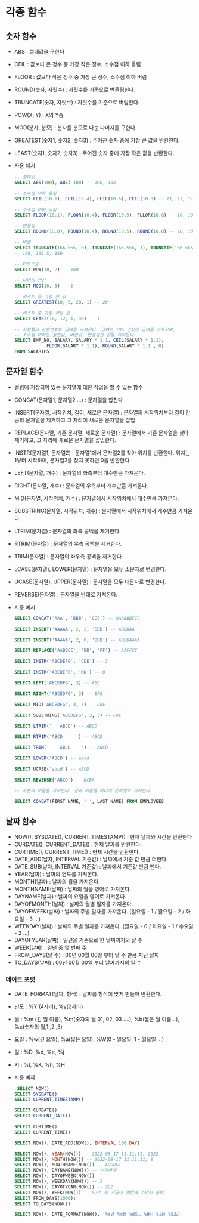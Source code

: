 # 각종 함수

## 숫자 함수

- ABS : 절대값을 구한다
- CEIL : 값보다 큰 정수 중 가장 작은 정수, 소수점 이하 올림
- FLOOR : 값보다 작은 정수 중 가장 큰 정수, 소수점 이하 버림
- ROUND(숫자, 자릿수) : 자릿수를 기준으로 반올림한다.
- TRUNCATE(숫자, 자릿수) : 자릿수를 기준으로 버림한다.
- POW(X, Y) : X의 Y승
- MOD(분자, 분모) : 분자를 분모로 나눈 나머지를 구한다.
- GREATEST(숫자1, 숫자2, 숫자3) : 주어진 숫자 중에 가장 큰 값을 반환한다.
- LEAST(숫자1, 숫자2, 숫자3) : 주어진 숫자 중에 가장 작은 값을 반환한다.
- 사용 예시
    
    ```sql
    -- 절대값
    SELECT ABS(100), ABS(-100) -- 100, 100
    
    -- 소수점 이하 올림
    SELECT CEIL(10.1), CEIL(10.4), CEIL(10.5), CEIL(10.8) -- 11, 11, 11, 11
    
    -- 소수점 이하 버림
    SELECT FLOOR(10.1), FLOOR(10.4), FLOOR(10.5), FLLOR(10.8) -- 10, 10, 10, 10
    
    -- 반올림
    SELECT ROUND(10.0), ROUND(10.4), ROUND(10.5), ROUND(10.8) -- 10, 10, 11, 11
    
    -- 버림
    SELECT TRUNCATE(166.555, 0), TRUNCATE(166.555, 1), TRUNCATE(166.555, -1); 
    -- 166, 166.5, 160
    
    -- X의 Y승
    SELECT POW(10, 2) -- 100
    
    -- 나머지 연산
    SELECT MOD(10, 3) -- 1
    
    -- 리스트 중 가장 큰 값
    SELECT GREATEST(10, 5, 20, 1) -- 20
    
    -- 리스트 중 가장 작은 값
    SELECT LEAST(10, 12, 1, 30) -- 1
    
    -- 사원들의 사원번호와 급여를 가져온다. 급여는 10% 인상된 급여를 가져오며,
    -- 소수점 이하는 올린값, 버린값, 반올림한 값을 가져온다.
    SELECT EMP_NO, SALARY, SALARY * 1.1, CEIL(SALARY * 1.1), 
    			FLOOR(SALARY * 1.1), ROUND(SALARY * 1.1 , 0)
    FROM SALARIES
    ```
    

## 문자열 함수

- 컬럼에 저장되어 있는 문자열에 대한 작업을 할 수 있는 함수
- CONCAT(문자열1, 문자열2 …) : 문자열을 합친다
- INSERT(문자열, 시작위치, 길이, 새로운 문자열) : 문자열의 시작위치부터 길이 만큼의 문자열을 제거하고 그 자리에 새로운 문자열을 삽입
- REPLACE(문자열, 기존 문자열, 새로운 문자열) : 문자열에서 기존 문자열을 찾아 제거하고, 그 자리에 새로운 문자열을 삽입한다.
- INSTR(문자열1, 문자열2) : 문자열1에서 문자열2를 찾아 위치를 반환한다. 위치는 1부터 시작하며, 문자열2를 찾지 못하면 0을 반환한다.
- LEFT(문자열, 개수) : 문자열의 좌측부터 개수만큼 가져온다.
- RIGHT(문자열, 개수) : 문자열의 우측부터 개수만큼 가져온다.
- MID(문자열, 시작위치, 개수) : 문자열에서 시작위치에서 개수만큼 가져온다.
- SUBSTRING(문자열, 시작위치, 개수) : 문자열에서 시작위치에서 개수만큼 가져온다.
- LTRIM(문자열) : 문자열의 좌측 공백을 제거한다.
- RTRIM(문자열) : 문자열의 우측 공백을 제거한다.
- TRIM(문자열) : 문자열의 좌우측 공백을 제거한다.
- LCASE(문자열), LOWER(문자열) : 문자열을 모두 소문자로 변경한다.
- UCASE(문자열), UPPER(문자열) : 문자열을 모두 대문자로 변경한다.
- REVERSE(문자열) : 문자열을 반대로 가져온다.
- 사용 예시
    
    ```sql
    SELECT CONCAT('AAA', 'BBB', 'CCC') -- AAABBBCCC
    
    SELECT INSERT('AAAAA', 2, 2, 'BBB') -- ABBBAA
    
    SELECT INSERT('AAAAA', 2, 0, 'BBB') -- ABBBAAAA
    
    SELECT REPLACE('AABBCC', 'BB', 'FF') -- AAFFCC
    
    SELECT INSTR('ABCDEFG', 'CDE') -- 3
    
    SELECT INSTR('ABCDEFG', 'KK') -- 0 
    
    SELECT LEFT('ABCEDFG', 3) -- ABC
    
    SELECT RIGHT('ABCEDFG', 3) -- EFG
    
    SELECT MID('ABCEDFG', 3, 3) -- CDE
    
    SELECT SUBSTRING('ABCDEFG', 3, 3) -- CDE
    
    SELECT LTRIM('   ABCD') -- ABCD
    
    SELECT RTRIM('ABCD     ') -- ABCD
    
    SELECT TRIM('    ABCD    ') -- ABCD
    
    SELECT LOWER('ABCD') -- abcd
    
    SELECT UCASE('abcd') -- ABCD
    
    SELECT REVERSE('ABCD') -- DCBA
    
    -- 사원의 이름을 가져온다. 성과 이름을 하나의 문자열로 가져온다.
    
    SELECT CONCAT(FIRST_NAME, ' ', LAST_NAME) FROM EMPLOYEES
    ```
    

## 날짜 함수

- NOW(), SYSDATE(), CURRENT_TIMESTAMP() : 현재 날짜와 시간을 반환한다
- CURDATE(), CURRENT_DATE() : 현재 날짜를 반환한다.
- CURTIME(), CURRENT_TIME() : 현재 시간을 반환한다.
- DATE_ADD(날자, INTERVAL 기준값) : 날짜에서 기준 값 만큼 더한다.
- DATE_SUB(날자, INTERVAL 기준값) : 날짜에서 기준값 만큼 뺀다.
- YEAR(날짜) : 날짜의 연도를 가져온다.
- MONTH(날짜) : 날짜의 월을 가져온다.
- MONTHNAME(날짜) : 날짜의 월을 영어로 가져온다.
- DAYNAME(날짜) : 날짜의 요일을 영어로 가져온다.
- DAYOFMONTH(날짜) : 날짜의 월별 일자를 가져온다.
- DAYOFWEEK(날짜) : 날짜의 주별 일자를 가져온다. (일요일 - 1 / 월요일 - 2 / 화요일 - 3 …)
- WEEKDAY(날짜) : 날짜의 주별 일자를 가져온다. (월요일 - 0 / 화요일 - 1 / 수요일 - 2 …)
- DAYOFYEAR(날짜) : 일년을 기준으로 한 날짜까지의 날 수
- WEEK(날짜) : 일년 중 몇 번째 주
- FROM_DAYS(날 수) : 00년 00월 00일 부터 날 수 만큼 지난 날짜
- TO_DAYS(날짜) : 00년 00월 00일 부터 날짜까지의 일 수

### 데이트 포맷

- DATE_FORMAT(날짜, 형식) : 날짜를 형식에 맞게 만들어 반환한다.
- 년도 : %Y (4자리), %y(2자리)
- 월 : %m (긴 월 이름), %m(숫자의 월 01, 02, 03 ….), %b(짧은 월 이름…), %c(숫자의 월,1 ,2 ,3)
- 요일 : %w(긴 요일), %a(짧은 요일), %W(0 - 일요일, 1 - 월요일 …)
- 일 : %D, %d, %e, %j
- 시 : %l, %K, %h, %H
- 사용 예제
    
    ```sql
     SELECT NOW()
    SELECT SYSDATE()
    SELECT CURRENT_TIMESTAMP()
    
    SELECT CURDATE()
    SELECT CURRENT_DATE()
    
    SELECT CURTIME()
    SELECT CURRENT_TIME()
    
    SELECT NOW(), DATE_ADD(NOW(), INTERVAL 100 DAY)
    
    SELECT NOW(), YEAR(NOW()) -- 2022-08-17 11:11:11, 2022
    SELECT NOW(), MONTH(NOW()) -- 2022-08-17 11:11:11, 8
    SELECT NOW(), MONTHNAME(NOW()) -- AUGUST
    SELECT NOW(), DAYNAME(NOW()) -- 신기하네
    SELECT NOW(), DAYOFWEEK(NOW())
    SELECT NOW(), WEEKDAY(NOW()) -- 3
    SELECT NOW(), DAYOFYEAR(NOW()) -- 222
    SELECT NOW(), WEEK(NOW()) -- 52주 중 지금이 몇번째 주인지 출력
    SELECT FROM_DAYS(1000);
    SELECT TO_DAYS(NOW())
    
    SELECT NOW(), DATE_FORMAT(NOW(), '%Y년 %m월 %d일, %H시 %i분 %S초)
    ```